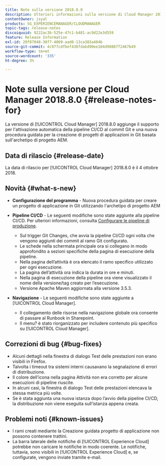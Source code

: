```yaml
---
title: Note sulla versione 2018.8.0
description: Ulteriori informazioni sulla versione di Cloud Manager 2018.8.0.
contentOwner: jsyal
products: SG_EXPERIENCEMANAGER/CLOUDMANAGER
topic-tags: release-notes
discoiquuid: 9222ac3b-525e-47c1-b481-ac9d22e3d559
feature: Release Information
exl-id: 20f87048-30f7-4869-aad0-13ca383a404b
source-git-commit: 4c977cdfbef438fdabd90ee104d98887f2467b49
workflow-type: tm+mt
source-wordcount: '335'
ht-degree: 3%

---
```


# Note sulla versione per Cloud Manager 2018.8.0 {#release-notes-for}

La versione di [!UICONTROL Cloud Manager] 2018.8.0 aggiunge il supporto per l&#39;attivazione automatica della pipeline CI/CD al commit Git e una nuova procedura guidata per la creazione di progetti di applicazioni in Git basata sull&#39;archetipo di progetto AEM.

## Data di rilascio {#release-date}

La data di rilascio per [!UICONTROL Cloud Manager] 2018.8.0 è il 4 ottobre 2018.

## Novità {#what-s-new}

* **Configurazione del programma** - Nuova procedura guidata per creare un progetto di applicazione in Git utilizzando l&#39;archetipo di progetto AEM

* **Pipeline CI/CD** - Le seguenti modifiche sono state aggiunte alla pipeline CI/CD. Per ulteriori informazioni, consulta [Configurare le pipeline di produzione](/help/using/production-pipelines.md).

   * Sul trigger Git Changes, che avvia la pipeline CI/CD ogni volta che vengono aggiunti dei commit al ramo Git configurato.
   * Le schede nella schermata principale ora si collegano in modo approfondito a sezioni specifiche della pagina di esecuzione della pipeline.
   * Nella pagina dell’attività è ora elencato il ramo specifico utilizzato per ogni esecuzione.
   * La pagina dell’attività ora indica la durata in ore e minuti.
   * Nella pagina di esecuzione della pipeline ora viene visualizzato il nome della versione/tag creato per l’esecuzione.
   * Versione Apache Maven aggiornata alla versione 3.5.3.

* **Navigazione** - Le seguenti modifiche sono state aggiunte a [!UICONTROL Cloud Manager].

   * Il collegamento delle risorse nella navigazione globale ora consente di passare al Runbook in Sharepoint.
   * Il menu? è stato riorganizzato per includere contenuto più specifico su [!UICONTROL Cloud Manager].

## Correzioni di bug {#bug-fixes}

* Alcuni dettagli nella finestra di dialogo Test delle prestazioni non erano visibili in Firefox.
* Talvolta i timeout tra sistemi interni causavano la segnalazione di errori di distribuzione.
* Il colore dell’icona nella pagina Attività non era corretto per alcune esecuzioni di pipeline riuscite.
* In alcuni casi, la finestra di dialogo Test delle prestazioni elencava la stessa metrica più volte.
* Se è stata aggiunta una nuova istanza dopo l’avvio della pipeline CI/CD, la distribuzione non viene eseguita sull’istanza appena creata.

## Problemi noti {#known-issues}

* I rami creati mediante la Creazione guidata progetto di applicazione non possono contenere trattini.
* La barra laterale delle notifiche di [!UICONTROL Experience Cloud] potrebbe non caricare le notifiche in modo coerente. Le notifiche, tuttavia, sono visibili in [!UICONTROL Experience Cloud] e, se configurate, vengono inviate tramite e-mail.
